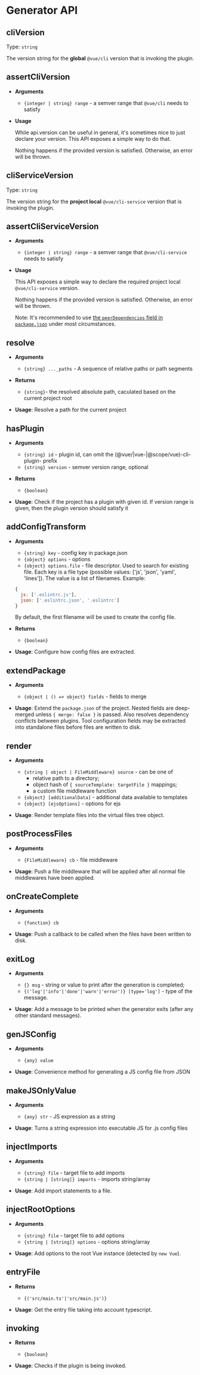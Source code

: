 # Generator API

## cliVersion

Type: `string`

The version string for the **global** `@vue/cli` version that is invoking the plugin.


## assertCliVersion

- **Arguments**
  - `{integer | string} range` - a semver range that `@vue/cli` needs to satisfy

- **Usage**

  While api.version can be useful in general, it's sometimes nice to just declare your version.
  This API exposes a simple way to do that.

  Nothing happens if the provided version is satisfied. Otherwise, an error will be thrown.


## cliServiceVersion

Type: `string`

The version string for the **project local** `@vue/cli-service` version that is invoking the plugin.


## assertCliServiceVersion

- **Arguments**
  - `{integer | string} range` - a semver range that `@vue/cli-service` needs to satisfy

- **Usage**

  This API exposes a simple way to declare the required project local `@vue/cli-service` version.

  Nothing happens if the provided version is satisfied. Otherwise, an error will be thrown.

  Note: It's recommended to use [the `peerDependencies` field in `package.json`](https://docs.npmjs.com/files/package.json#peerdependencies) under most circumstances.


## resolve

- **Arguments**
  - `{string} ..._paths` - A sequence of relative paths or path segments

- **Returns**
  - `{string}`- the resolved absolute path, caculated based on the current project root

- **Usage**:
Resolve a path for the current project

## hasPlugin

- **Arguments**
  - `{string} id` - plugin id, can omit the (@vue/|vue-|@scope/vue)-cli-plugin- prefix
  - `{string} version` - semver version range, optional

- **Returns**
  - `{boolean}`

- **Usage**:
Check if the project has a plugin with given id. If version range is given, then the plugin version should satisfy it

## addConfigTransform

- **Arguments**
  - `{string} key` - config key in package.json
  - `{object} options` - options
  - `{object} options.file` - file descriptor. Used to search for existing file. Each key is a file type (possible values: ['js', 'json', 'yaml', 'lines']). The value is a list of filenames.
  Example:
  ```js
  {
    js: ['.eslintrc.js'],
    json: ['.eslintrc.json', '.eslintrc']
  }
  ```
  By default, the first filename will be used to create the config file.

- **Returns**
  - `{boolean}`

- **Usage**:
Configure how config files are extracted.

## extendPackage

- **Arguments**
  - `{object | () => object} fields` - fields to merge

- **Usage**:
Extend the `package.json` of the project. Nested fields are deep-merged unless `{ merge: false }` is passed. Also resolves dependency conflicts between plugins. Tool configuration fields may be extracted into standalone files before files are written to disk.

## render

- **Arguments**
  - `{string | object | FileMiddleware} source` - can be one of
    - relative path to a directory;
    - object hash of `{ sourceTemplate: targetFile }` mappings;
    - a custom file middleware function
  - `{object} [additionalData]` - additional data available to templates
  - `{object} [ejsOptions]` - options for ejs

- **Usage**:
Render template files into the virtual files tree object.

## postProcessFiles

- **Arguments**
  - `{FileMiddleware} cb` - file middleware

- **Usage**:
Push a file middleware that will be applied after all normal file middlewares have been applied.

## onCreateComplete

- **Arguments**
  - `{function} cb`

- **Usage**:
Push a callback to be called when the files have been written to disk.

## exitLog

- **Arguments**
  - `{} msg` - string or value to print after the generation is completed;
  - `{('log'|'info'|'done'|'warn'|'error')} [type='log']` - type of the message.

- **Usage**:
Add a message to be printed when the generator exits (after any other standard messages).

## genJSConfig

- **Arguments**
  - `{any} value`

- **Usage**:
Convenience method for generating a JS config file from JSON

## makeJSOnlyValue

- **Arguments**
  - `{any} str` - JS expression as a string

- **Usage**:
Turns a string expression into executable JS for .js config files

## injectImports

- **Arguments**
  - `{string} file` - target file to add imports
  - `{string | [string]} imports` - imports string/array

- **Usage**:
Add import statements to a file.

## injectRootOptions

- **Arguments**
  - `{string} file` - target file to add options
  - `{string | [string]} options` - options string/array

- **Usage**:
Add options to the root Vue instance (detected by `new Vue`).

## entryFile

- **Returns**
  - `{('src/main.ts'|'src/main.js')}`

- **Usage**:
Get the entry file taking into account typescript.

## invoking

- **Returns**
  - `{boolean}`

- **Usage**:
Checks if the plugin is being invoked.
